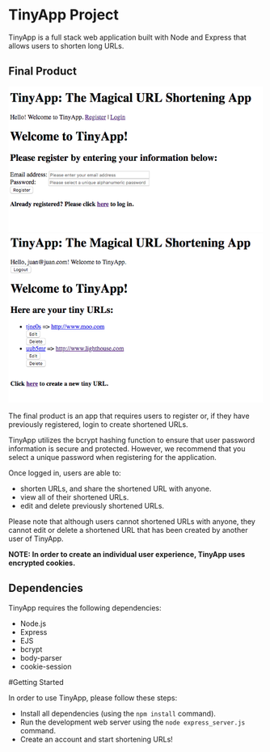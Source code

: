 # TinyApp Project

TinyApp is a full stack web application built with Node and Express that allows users to shorten long URLs.

## Final Product

!["Screenshot of registration page"](https://github.com/uabdul/tinyapp-project/blob/master/docs/tinyapp-landingpage.png?raw=true)
!["Screenshot of user page"](https://github.com/uabdul/tinyapp-project/blob/master/docs/tinyapp-userpage.png?raw=true)

The final product is an app that requires users to register or, if they have previously registered, login to create shortened URLs.

TinyApp utilizes the bcrypt hashing function to ensure that user password information is secure and protected. However, we recommend that you select a unique password when registering for the application.

Once logged in, users are able to:
- shorten URLs, and share the shortened URL with anyone.
- view all of their shortened URLs.
- edit and delete previously shortened URLs.

Please note that although users cannot shortened URLs with anyone, they cannot edit or delete a shortened URL that has been created by another user of TinyApp.

**NOTE: In order to create an individual user experience, TinyApp uses encrypted cookies.**

## Dependencies

TinyApp requires the following dependencies:

- Node.js
- Express
- EJS
- bcrypt
- body-parser
- cookie-session

#Getting Started

In order to use TinyApp, please follow these steps:
- Install all dependencies (using the `npm install` command).
- Run the development web server using the `node express_server.js` command.
- Create an account and start shortening URLs!
